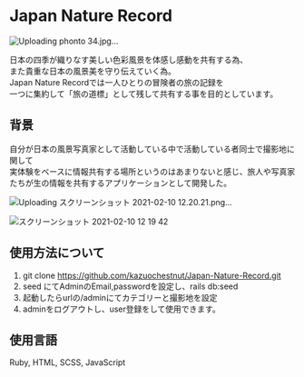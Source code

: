 # Japan Nature Record
![Uploading phonto 34.jpg…]()

 日本の四季が織りなす美しい色彩風景を体感し感動を共有する為、<br />
 また貴重な日本の風景美を守り伝えていく為。<br />
 Japan Nature Recordでは一人ひとりの冒険者の旅の記録を<br />
 一つに集約して「旅の道標」として残して共有する事を目的としています。

## 背景
 自分が日本の風景写真家として活動している中で活動している者同士で撮影地に関して<br />
 実体験をベースに情報共有する場所というのはあまりないと感じ、旅人や写真家たちが生の情報を共有するアプリケーションとして開発した。

![Uploading スクリーンショット 2021-02-10 12.20.21.png…]()

 ![スクリーンショット 2021-02-10 12 19 42](https://user-images.githubusercontent.com/73156244/107459907-85459e80-6b9a-11eb-8d89-ead500f61418.png)


## 使用方法について
 1. git clone https://github.com/kazuochestnut/Japan-Nature-Record.git
 2. seed にてAdminのEmail,passwordを設定し、rails db:seed
 3. 起動したらurlの/adminにてカテゴリーと撮影地を設定
 4. adminをログアウトし、user登録をして使用できます。

## 使用言語
 Ruby, HTML, SCSS, JavaScript


